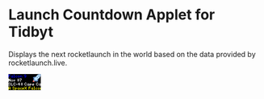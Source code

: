 # Launch Countdown Applet for Tidbyt

Displays the next rocketlaunch in the world based on the data provided by rocketlaunch.live.

![Launch Countdown Applet for Tidbyt](launchcountdown.webp)
